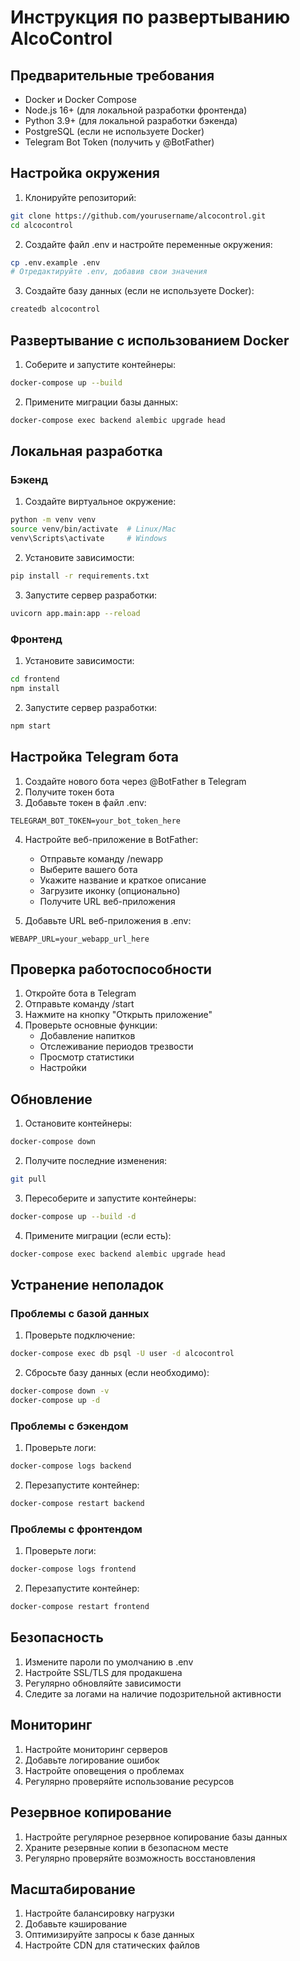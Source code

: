 # Инструкция по развертыванию AlcoControl

## Предварительные требования

- Docker и Docker Compose
- Node.js 16+ (для локальной разработки фронтенда)
- Python 3.9+ (для локальной разработки бэкенда)
- PostgreSQL (если не используете Docker)
- Telegram Bot Token (получить у @BotFather)

## Настройка окружения

1. Клонируйте репозиторий:
```bash
git clone https://github.com/yourusername/alcocontrol.git
cd alcocontrol
```

2. Создайте файл .env и настройте переменные окружения:
```bash
cp .env.example .env
# Отредактируйте .env, добавив свои значения
```

3. Создайте базу данных (если не используете Docker):
```bash
createdb alcocontrol
```

## Развертывание с использованием Docker

1. Соберите и запустите контейнеры:
```bash
docker-compose up --build
```

2. Примените миграции базы данных:
```bash
docker-compose exec backend alembic upgrade head
```

## Локальная разработка

### Бэкенд

1. Создайте виртуальное окружение:
```bash
python -m venv venv
source venv/bin/activate  # Linux/Mac
venv\Scripts\activate     # Windows
```

2. Установите зависимости:
```bash
pip install -r requirements.txt
```

3. Запустите сервер разработки:
```bash
uvicorn app.main:app --reload
```

### Фронтенд

1. Установите зависимости:
```bash
cd frontend
npm install
```

2. Запустите сервер разработки:
```bash
npm start
```

## Настройка Telegram бота

1. Создайте нового бота через @BotFather в Telegram
2. Получите токен бота
3. Добавьте токен в файл .env:
```
TELEGRAM_BOT_TOKEN=your_bot_token_here
```

4. Настройте веб-приложение в BotFather:
   - Отправьте команду /newapp
   - Выберите вашего бота
   - Укажите название и краткое описание
   - Загрузите иконку (опционально)
   - Получите URL веб-приложения

5. Добавьте URL веб-приложения в .env:
```
WEBAPP_URL=your_webapp_url_here
```

## Проверка работоспособности

1. Откройте бота в Telegram
2. Отправьте команду /start
3. Нажмите на кнопку "Открыть приложение"
4. Проверьте основные функции:
   - Добавление напитков
   - Отслеживание периодов трезвости
   - Просмотр статистики
   - Настройки

## Обновление

1. Остановите контейнеры:
```bash
docker-compose down
```

2. Получите последние изменения:
```bash
git pull
```

3. Пересоберите и запустите контейнеры:
```bash
docker-compose up --build -d
```

4. Примените миграции (если есть):
```bash
docker-compose exec backend alembic upgrade head
```

## Устранение неполадок

### Проблемы с базой данных

1. Проверьте подключение:
```bash
docker-compose exec db psql -U user -d alcocontrol
```

2. Сбросьте базу данных (если необходимо):
```bash
docker-compose down -v
docker-compose up -d
```

### Проблемы с бэкендом

1. Проверьте логи:
```bash
docker-compose logs backend
```

2. Перезапустите контейнер:
```bash
docker-compose restart backend
```

### Проблемы с фронтендом

1. Проверьте логи:
```bash
docker-compose logs frontend
```

2. Перезапустите контейнер:
```bash
docker-compose restart frontend
```

## Безопасность

1. Измените пароли по умолчанию в .env
2. Настройте SSL/TLS для продакшена
3. Регулярно обновляйте зависимости
4. Следите за логами на наличие подозрительной активности

## Мониторинг

1. Настройте мониторинг серверов
2. Добавьте логирование ошибок
3. Настройте оповещения о проблемах
4. Регулярно проверяйте использование ресурсов

## Резервное копирование

1. Настройте регулярное резервное копирование базы данных
2. Храните резервные копии в безопасном месте
3. Регулярно проверяйте возможность восстановления

## Масштабирование

1. Настройте балансировку нагрузки
2. Добавьте кэширование
3. Оптимизируйте запросы к базе данных
4. Настройте CDN для статических файлов 